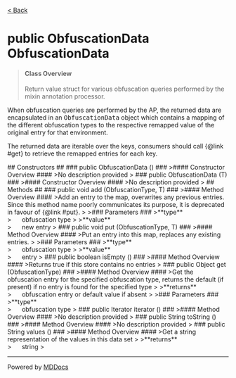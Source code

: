 [< Back](../README.md)
# public ObfuscationData ObfuscationData #
>#### Class Overview ####
>Return value struct for various obfuscation queries performed by the mixin
 annotation processor.
 
 <p>When obfuscation queries are performed by the AP, the returned data are
 encapsulated in an <tt>ObfuscationData</tt> object which contains a mapping
 of the different obfuscation types to the respective remapped value of the
 original entry for that environment.</p>
 
 <p>The returned data are iterable over the keys, consumers should call
 {@link #get} to retrieve the remapped entries for each key.</p>
## Constructors ##
### public ObfuscationData () ###
>#### Constructor Overview ####
>No description provided
>
### public ObfuscationData (T) ###
>#### Constructor Overview ####
>No description provided
>
## Methods ##
### public void add (ObfuscationType, T) ###
>#### Method Overview ####
>Add an entry to the map, overwrites any previous entries. Since this
 method name poorly communicates its purpose, it is deprecated in favour
 of {@link #put}.
>
>### Parameters ###
>**type**<br />
>&nbsp;&nbsp;&nbsp;&nbsp;&nbsp;&nbsp;obfuscation type
>
>**value**<br />
>&nbsp;&nbsp;&nbsp;&nbsp;&nbsp;&nbsp;new entry
>
### public void put (ObfuscationType, T) ###
>#### Method Overview ####
>Put an entry into this map, replaces any existing entries.
>
>### Parameters ###
>**type**<br />
>&nbsp;&nbsp;&nbsp;&nbsp;&nbsp;&nbsp;obfuscation type
>
>**value**<br />
>&nbsp;&nbsp;&nbsp;&nbsp;&nbsp;&nbsp;entry
>
### public boolean isEmpty () ###
>#### Method Overview ####
>Returns true if this store contains no entries
>
### public Object get (ObfuscationType) ###
>#### Method Overview ####
>Get the obfuscation entry for the specified obfuscation type, returns the
 default (if present) if no entry is found for the specified type
>
>**returns**<br />
>&nbsp;&nbsp;&nbsp;&nbsp;&nbsp;&nbsp;obfuscation entry or default value if absent
>
>### Parameters ###
>**type**<br />
>&nbsp;&nbsp;&nbsp;&nbsp;&nbsp;&nbsp;obfuscation type
>
### public Iterator iterator () ###
>#### Method Overview ####
>No description provided
>
### public String toString () ###
>#### Method Overview ####
>No description provided
>
### public String values () ###
>#### Method Overview ####
>Get a string representation of the values in this data set
>
>**returns**<br />
>&nbsp;&nbsp;&nbsp;&nbsp;&nbsp;&nbsp;string
>

---
Powered by [MDDocs](https://github.com/VRCube/MDDocs)